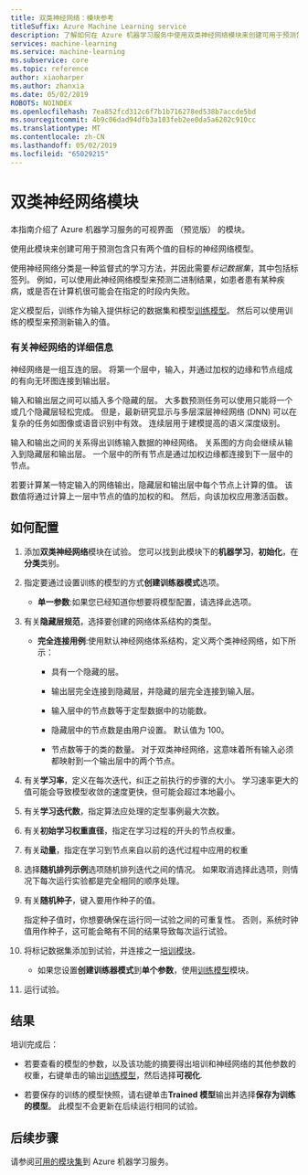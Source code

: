 ```yaml
---
title: 双类神经网络：模块参考
titleSuffix: Azure Machine Learning service
description: 了解如何在 Azure 机器学习服务中使用双类神经网络模块来创建可用于预测包含只有两个值的目标的神经网络模型。
services: machine-learning
ms.service: machine-learning
ms.subservice: core
ms.topic: reference
author: xiaoharper
ms.author: zhanxia
ms.date: 05/02/2019
ROBOTS: NOINDEX
ms.openlocfilehash: 7ea852fcd312c6f7b1b716278ed538b7accde5bd
ms.sourcegitcommit: 4b9c06dad94dfb3a103feb2ee0da5a6202c910cc
ms.translationtype: MT
ms.contentlocale: zh-CN
ms.lasthandoff: 05/02/2019
ms.locfileid: "65029215"
---
```

# <a name="two-class-neural-network-module"></a>双类神经网络模块

本指南介绍了 Azure 机器学习服务的可视界面 （预览版） 的模块。

使用此模块来创建可用于预测包含只有两个值的目标的神经网络模型。

使用神经网络分类是一种监督式的学习方法，并因此需要*标记数据集*，其中包括标签列。 例如，可以使用此神经网络模型来预测二进制结果，如患者患有某种疾病，或是否在计算机很可能会在指定的时段内失败。  

定义模型后，训练作为输入提供标记的数据集和模型[训练模型](./train-model.md)。 然后可以使用训练的模型来预测新输入的值。

### <a name="more-about-neural-networks"></a>有关神经网络的详细信息

神经网络是一组互连的层。 将第一个层中，输入，并通过加权的边缘和节点组成的有向无环图连接到输出层。

输入和输出层之间可以插入多个隐藏的层。 大多数预测任务可以使用只能将一个或几个隐藏层轻松完成。 但是，最新研究显示与多层深层神经网络 (DNN) 可以在复杂的任务如图像或语音识别中有效。 连续层用于建模提高的语义深度级别。

输入和输出之间的关系得出训练输入数据的神经网络。 关系图的方向会继续从输入到隐藏层和输出层。 一个层中的所有节点是通过加权边缘都连接到下一层中的节点。

若要计算某一特定输入的网络输出，隐藏层和输出层中每个节点上计算的值。 该数值将通过计算上一层中节点的值的加权的和。 然后，向该加权应用激活函数。
  
## <a name="how-to-configure"></a>如何配置

1.  添加**双类神经网络**模块在试验。 您可以找到此模块下的**机器学习**，**初始化**，在**分类**类别。  
  
2.  指定要通过设置训练的模型的方式**创建训练器模式**选项。  
  
    -   **单一参数**:如果您已经知道你想要将模型配置，请选择此选项。  

3.  有关**隐藏层规范**，选择要创建的网络体系结构的类型。  
  
    -   **完全连接用例**:使用默认神经网络体系结构，定义两个类神经网络，如下所示：
  
        -   具有一个隐藏的层。
  
        -   输出层完全连接到隐藏层，并隐藏的层完全连接到输入层。
  
        -   输入层中的节点数等于定型数据中的功能数。
  
        -   隐藏层中的节点数是由用户设置。 默认值为 100。
  
        -   节点数等于的类的数量。 对于双类神经网络，这意味着所有输入必须都映射到一个输出层中的两个节点。

5.  有关**学习率**，定义在每次迭代，纠正之前执行的步骤的大小。 学习速率更大的值可能会导致模型收敛的速度更快，但可能会超过本地最小。

6.  有关**学习迭代数**，指定算法应处理的定型事例最大次数。

7.  有关**初始学习权重直径**，指定在学习过程的开头的节点权重。

8.  有关**动量**，指定在学习到节点来自以前的迭代过程中应用的权重  

10. 选择**随机排列示例**选项随机排列迭代之间的情况。 如果取消选择此选项，则情况下每次运行实验都是完全相同的顺序处理。
  
11. 有关**随机种子**，键入要用作种子的值。
  
     指定种子值时，你想要确保在运行同一试验之间的可重复性。  否则，系统时钟值用作种子，这可能会略有不同的结果导致每次运行试验。
  
13. 将标记数据集添加到试验，并连接之一[培训模块](module-reference.md)。  
  
    -   如果您设置**创建训练器模式**到**单个参数**，使用[训练模型](train-model.md)模块。  
  
14. 运行试验。

## <a name="results"></a>结果

培训完成后：

+ 若要查看的模型的参数，以及该功能的摘要得出培训和神经网络的其他参数的权重，右键单击的输出[训练模型](./train-model.md)，然后选择**可视化**.  

+ 若要保存的训练的模型快照，请右键单击**Trained 模型**输出并选择**保存为训练的模型**。 此模型不会更新在后续运行相同的试验。


## <a name="next-steps"></a>后续步骤

请参阅[可用的模块集](module-reference.md)到 Azure 机器学习服务。 
